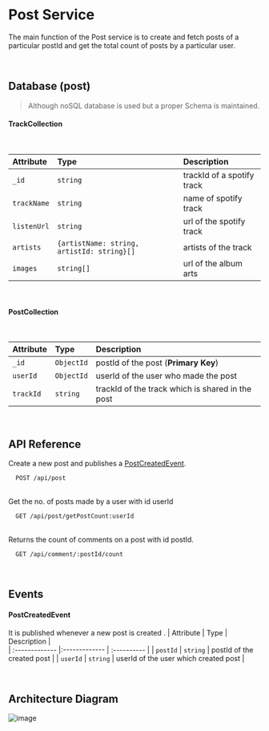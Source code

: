 # Post Service

The main function of the Post service is to create and fetch posts of a particular postId and get the total count of posts by a particular user.

<br>

## Database (post)

> Although noSQL database is used but a proper Schema is maintained.<br>
> 


#### TrackCollection <br>
<br>

| Attribute        | Type        | Description |   
| :------------- |:------------- | :----------  |
| `_id`      | `string` | trackId of a spotify track  |
| `trackName`      | `string` | name of spotify track  |
| `listenUrl`      | `string` | url of the spotify track  |
| `artists`      | `{artistName: string, artistId: string}[]` | artists of the track  |
| `images`      | `string[]` | url of the album arts  |

<br>

#### PostCollection <br>
<br>

| Attribute        | Type        | Description |   
| :------------- |:------------- | :----------  |
| `_id`      | `ObjectId` | postId of the post (**Primary Key**) |
| `userId`      | `ObjectId` | userId of the user who made the post  |
| `trackId`      | `string` | trackId of the track which is shared in the post |
<br>

## API Reference

Create a new post and publishes a [PostCreatedEvent]().

```code
  POST /api/post
```
\
Get the no. of posts made by a user with id userId

```code
  GET /api/post/getPostCount:userId
```


\
Returns the count of comments on a post with id postId.

```code
  GET /api/comment/:postId/count
```

<br>

## Events


#### PostCreatedEvent


It is published whenever a new post is created .
| Attribute        | Type        | Description |   
| :------------- |:------------- | :----------  |
| `postId`      | `string` | postId of the created post |
| `userId`      | `string` | userId of the user which created post |

<br>

## Architecture Diagram
![image](https://user-images.githubusercontent.com/58662119/205669246-a61d88b9-5397-4e25-bca6-f367f5dfd81f.png)